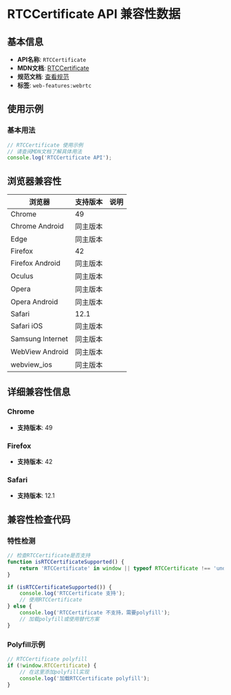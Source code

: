 # RTCCertificate API 兼容性数据

## 基本信息

- **API名称**: `RTCCertificate`
- **MDN文档**: [RTCCertificate](https://developer.mozilla.org/docs/Web/API/RTCCertificate)
- **规范文档**: [查看规范](https://w3c.github.io/webrtc-pc/#dom-rtccertificate)
- **标签**: `web-features:webrtc`

## 使用示例

### 基本用法

```javascript
// RTCCertificate 使用示例
// 请查阅MDN文档了解具体用法
console.log('RTCCertificate API');
```

## 浏览器兼容性

| 浏览器 | 支持版本 | 说明 |
|--------|----------|------|
| Chrome | 49 |  |
| Chrome Android | 同主版本 |  |
| Edge | 同主版本 |  |
| Firefox | 42 |  |
| Firefox Android | 同主版本 |  |
| Oculus | 同主版本 |  |
| Opera | 同主版本 |  |
| Opera Android | 同主版本 |  |
| Safari | 12.1 |  |
| Safari iOS | 同主版本 |  |
| Samsung Internet | 同主版本 |  |
| WebView Android | 同主版本 |  |
| webview_ios | 同主版本 |  |

## 详细兼容性信息

### Chrome

- **支持版本**: 49

### Firefox

- **支持版本**: 42

### Safari

- **支持版本**: 12.1

## 兼容性检查代码

### 特性检测

```javascript
// 检查RTCCertificate是否支持
function isRTCCertificateSupported() {
    return 'RTCCertificate' in window || typeof RTCCertificate !== 'undefined';
}

if (isRTCCertificateSupported()) {
    console.log('RTCCertificate 支持');
    // 使用RTCCertificate
} else {
    console.log('RTCCertificate 不支持，需要polyfill');
    // 加载polyfill或使用替代方案
}
```

### Polyfill示例

```javascript
// RTCCertificate polyfill
if (!window.RTCCertificate) {
    // 在这里添加polyfill实现
    console.log('加载RTCCertificate polyfill');
}
```

